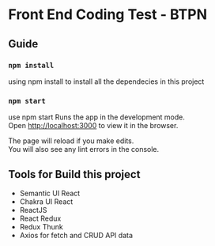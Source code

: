 # Front End Coding Test - BTPN

## Guide

### `npm install`

using npm install to install all the dependecies in this project

### `npm start`

use npm start Runs the app in the development mode.\
Open [http://localhost:3000](http://localhost:3000) to view it in the browser.

The page will reload if you make edits.\
You will also see any lint errors in the console.

## Tools for Build this project

- Semantic UI React
- Chakra UI React
- ReactJS 
- React Redux
- Redux Thunk
- Axios for fetch and CRUD API data

